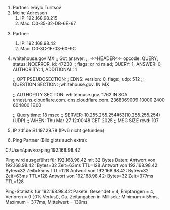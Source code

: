 1) Partner: Ivaylo Turitsov
2) Meine Adressen
   1) IP: 192.168.98.215
   2) Mac: C0-35-32-DB-6E-67

3. Partner:

   1. IP: 192.168.98.42
   2. Mac: D0-3C-1F-03-60-9C
4. whitehouse.gov MX
   ;; Got answer:
   ;; ->>HEADER<<- opcode: QUERY, status: NOERROR, id: 47230
   ;; flags: qr rd ra ad; QUERY: 1, ANSWER: 0, AUTHORITY: 1, ADDITIONAL: 1

   ;; OPT PSEUDOSECTION:
   ; EDNS: version: 0, flags:; udp: 512
   ;; QUESTION SECTION:
   ;whitehouse.gov.                        IN      MX

   ;; AUTHORITY SECTION:
   whitehouse.gov.         1762    IN      SOA     ernest.ns.cloudflare.com. dns.cloudflare.com. 2368069009 10000 2400 604800 1800

   ;; Query time: 18 msec
   ;; SERVER: 10.255.255.254#53(10.255.255.254) (UDP)
   ;; WHEN: Thu Mar 27 12:00:48 CET 2025
   ;; MSG SIZE  rcvd: 107

5. IP zdf.de 81.197.29.78 (IPv6 nicht gefunden)

6. Ping Partner (Bild gibts auch extra):

C:\Users\pavko>ping 192.168.98.42

Ping wird ausgeführt für 192.168.98.42 mit 32 Bytes Daten:
Antwort von 192.168.98.42: Bytes=32 Zeit=63ms TTL=128
Antwort von 192.168.98.42: Bytes=32 Zeit=55ms TTL=128
Antwort von 192.168.98.42: Bytes=32 Zeit=63ms TTL=128
Antwort von 192.168.98.42: Bytes=32 Zeit=377ms TTL=128

Ping-Statistik für 192.168.98.42:
    Pakete: Gesendet = 4, Empfangen = 4, Verloren = 0
    (0% Verlust),
Ca. Zeitangaben in Millisek.:
    Minimum = 55ms, Maximum = 377ms, Mittelwert = 139ms

